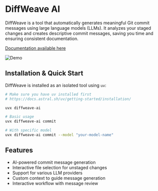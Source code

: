 # DiffWeave AI

DiffWeave is a tool that automatically generates meaningful Git commit messages using large language models (LLMs). It analyzes your staged changes and creates descriptive commit messages, saving you time and ensuring consistent documentation.

[Documentation available here](https://block.github.io/diffweave-ai/)

![Demo](docs/images/demo.png)

## Installation & Quick Start

DiffWeave is installed as an isolated tool using `uv`:

```bash
# Make sure you have uv installed first
# https://docs.astral.sh/uv/getting-started/installation/

uvx diffweave-ai
```

```bash
# Basic usage
uvx diffweave-ai commit

# With specific model
uvx diffweave-ai commit --model "your-model-name"
```

## Features

- AI-powered commit message generation
- Interactive file selection for unstaged changes
- Support for various LLM providers
- Custom context to guide message generation
- Interactive workflow with message review
